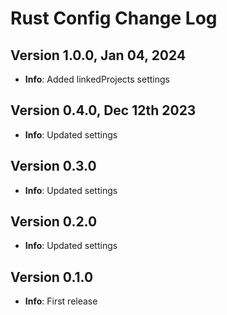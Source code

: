 # Rust Config Change Log

## Version 1.0.0, Jan 04, 2024

- **Info**: Added linkedProjects settings

## Version 0.4.0, Dec 12th 2023

- **Info**: Updated settings

## Version 0.3.0

- **Info**: Updated settings

## Version 0.2.0

- **Info**: Updated settings

## Version 0.1.0

- **Info**: First release
